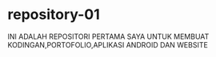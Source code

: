 # repository-01
INI ADALAH REPOSITORI PERTAMA SAYA UNTUK MEMBUAT KODINGAN,PORTOFOLIO,APLIKASI ANDROID DAN WEBSITE
